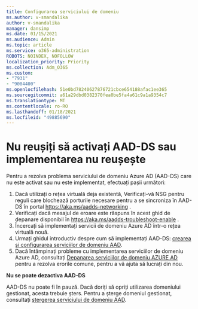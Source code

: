```yaml
---
title: Configurarea serviciului de domeniu
ms.author: v-smandalika
author: v-smandalika
manager: dansimp
ms.date: 01/15/2021
ms.audience: Admin
ms.topic: article
ms.service: o365-administration
ROBOTS: NOINDEX, NOFOLLOW
localization_priority: Priority
ms.collection: Adm_O365
ms.custom:
- "7931"
- "9004400"
ms.openlocfilehash: 51e0bd78240627876721cbce654188afac1ee365
ms.sourcegitcommit: a61a29dbd0382370fea0be5fa4a61c9a1a9354c7
ms.translationtype: MT
ms.contentlocale: ro-RO
ms.lasthandoff: 01/18/2021
ms.locfileid: "49885690"
---
```

# <a name="unable-to-enable-aad-ds-or-deployment-is-failing"></a>Nu reușiți să activați AAD-DS sau implementarea nu reușește

Pentru a rezolva problema serviciului de domeniu Azure AD (AAD-DS) care nu este activat sau nu este implementat, efectuați pașii următori:

1. Dacă utilizați o rețea virtuală deja existentă, Verificați-vă NSG pentru reguli care blochează porturile necesare pentru a se sincroniza în AAD-DS în portal https://aka.ms/aadds-networking .
2. Verificați dacă mesajul de eroare este răspuns în acest ghid de depanare disponibil în  https://aka.ms/aadds-troubleshoot-enable .
3. Încercați să implementați servicii de domeniu Azure AD într-o rețea virtuală nouă.
4. Urmați ghidul introductiv despre cum să implementați AAD-DS: [crearea și configurarea serviciilor de domeniu AAD](https://docs.microsoft.com/azure/active-directory-domain-services/tutorial-create-instance).
5. Dacă întâmpinați probleme cu implementarea serviciilor de domeniu Azure AD, consultați [Depanarea serviciilor de domeniu AZURE AD](https://docs.microsoft.com/azure/active-directory-domain-services/troubleshoot) pentru a rezolva erorile comune, pentru a vă ajuta să lucrați din nou. 

**Nu se poate dezactiva AAD-DS**

AAD-DS nu poate fi în pauză. Dacă doriți să opriți utilizarea domeniului gestionat, acesta trebuie șters.
Pentru a șterge domeniul gestionat, consultați [ștergerea serviciului de domeniu AAD](https://docs.microsoft.com/azure/active-directory-domain-services/delete-aadds).



